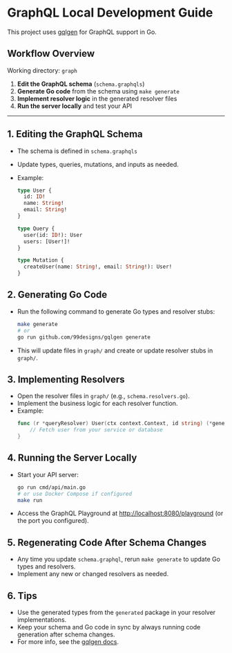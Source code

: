 # GraphQL Local Development Guide

This project uses [gqlgen](https://github.com/99designs/gqlgen) for GraphQL support in Go.

## Workflow Overview

Working directory: `graph`

1. **Edit the GraphQL schema** (`schema.graphqls`)
2. **Generate Go code** from the schema using `make generate`
3. **Implement resolver logic** in the generated resolver files
4. **Run the server locally** and test your API

---

## 1. Editing the GraphQL Schema

- The schema is defined in `schema.graphqls`
- Update types, queries, mutations, and inputs as needed.
- Example:

  ```graphql
  type User {
    id: ID!
    name: String!
    email: String!
  }

  type Query {
    user(id: ID!): User
    users: [User!]!
  }

  type Mutation {
    createUser(name: String!, email: String!): User!
  }
  ```

## 2. Generating Go Code

- Run the following command to generate Go types and resolver stubs:
  ```sh
  make generate
  # or
  go run github.com/99designs/gqlgen generate
  ```
- This will update files in `graph/` and create or update resolver stubs in `graph/`.

## 3. Implementing Resolvers

- Open the resolver files in `graph/` (e.g., `schema.resolvers.go`).
- Implement the business logic for each resolver function.
- Example:
  ```go
  func (r *queryResolver) User(ctx context.Context, id string) (*generated.User, error) {
      // Fetch user from your service or database
  }
  ```

## 4. Running the Server Locally

- Start your API server:
  ```sh
  go run cmd/api/main.go
  # or use Docker Compose if configured
  make run
  ```
- Access the GraphQL Playground at [http://localhost:8080/playground](http://localhost:8080/playground) (or the port you configured).

## 5. Regenerating Code After Schema Changes

- Any time you update `schema.graphql`, rerun `make generate` to update Go types and resolvers.
- Implement any new or changed resolvers as needed.

## 6. Tips

- Use the generated types from the `generated` package in your resolver implementations.
- Keep your schema and Go code in sync by always running code generation after schema changes.
- For more info, see the [gqlgen docs](https://gqlgen.com/getting-started/).

